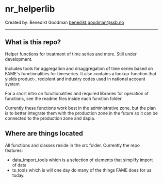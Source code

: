 # nr_helperlib



Created by: Benedikt Goodman <benedikt.goodman@ssb.no>

---

## What is this repo?
Helper functions for treatment of time series and more. Still under development.

Includes tools for aggregation and disaggregation of time series based on FAME's functionalities for timeseries. It also contains a lookup-function that yields product-, recipient and industry codes used in national account system.

For a short intro on functionalities and required libraries for operation of functions, see the readme files inside each function folder.

Currently these functions work best in the administrative zone, but the plan is to better integrate them with the production zone in the future so it can be connected to the production zone and dapla.

## Where are things located
All functions and classes reside in the src folder. Currently the repo features:
- data_import_tools which is a selection of elements that simplify import of data
- ts_tools which is will one day do many of the things FAME does for us today.